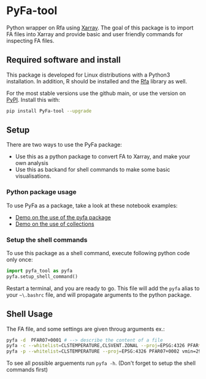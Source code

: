 # PyFa-tool
Python wrapper on Rfa using [Xarray](https://docs.xarray.dev/en/stable/). The goal of this package is to import FA files into Xarray and provide basic and user friendly commands for inspecting FA files.


## Required software and install

This package is developed for Linux distributions with a Python3 installation. In addition, R should be installed and the [Rfa](https://github.com/harphub/Rfa) library as well.


For the most stable versions use the github main, or use the version on [PyPI](https://pypi.org/project/PyFa-tool/). Install this with:
```bash
pip install PyFa-tool --upgrade
```

## Setup
There are two ways to use the PyFa package:
* Use this as a python package to convert FA to Xarray, and make your own analysis
* Use this as backand for shell commands to make some basic visualisations.

### Python package usage
 To use PyFa as a package, take a look at these notebook examples:
 * [Demo on the use of the pyfa package](examples/pyfa-python-example.ipynb)
 * [Demo on the use of collections](examples/FaCollection_demo.ipynb)




### Setup the shell commands
To use this package as a shell command, execute following python code only once:

```python
import pyfa_tool as pyfa
pyfa.setup_shell_command()
```
Restart a terminal, and you are ready to go.
This file will add the `pyfa` alias to your `~\.bashrc` file, and will propagate arguments to the python package.


## Shell Usage
The FA file, and some settings are given throug arguments ex.:
```bash
pyfa -d  PFAR07+0001 # --> describe the content of a file
pyfa -c --whitelist=CLSTEMPERATURE,CLSVENT.ZONAL --proj=EPSG:4326 PFAR*+000* # --> convert a FA-file, or a collection of them (by regex) to a netCDF file.
pyfa -p --whitelist=CLSTEMPERATURE --proj=EPSG:4326 PFAR07+0002 vmin=294 cmap='viridis' # --> 2D plot of (reprojected) field with **kwargs passed to the plot.
```
To see all possible arguements run `pyfa -h`. (Don't forget to setup the shell commands first)


